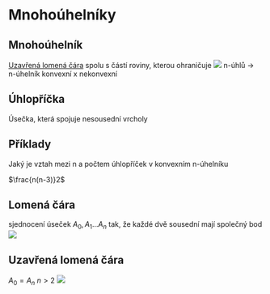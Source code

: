 # Mnohoúhelníky

## Mnohoúhelník
[Uzavřená lomená čára](#Uzavřená%20lomená%20čára) spolu s částí roviny, kterou ohraničuje
![](Pasted%20image%2020230613140233.png)
n-úhlů → n-úhelník
konvexní x nekonvexní

## Úhlopříčka
Úsečka, která spojuje nesousední vrcholy

## Příklady
Jaký je vztah mezi n a počtem úhlopříček v konvexním n-úhelníku

$\frac{n(n-3)}2$

## Lomená čára
sjednocení úseček
$A_0,A_1…A_n$
tak, že každé dvě sousední mají společný bod
![](Pasted%20image%2020230613135723.png)
## Uzavřená lomená čára
$A_0=A_n$
$n>2$
![](Pasted%20image%2020230613140100.png)